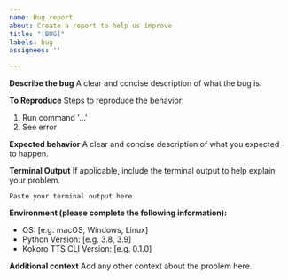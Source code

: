 ```yaml
---
name: Bug report
about: Create a report to help us improve
title: "[BUG]"
labels: bug
assignees: ''

---
```


**Describe the bug**
A clear and concise description of what the bug is.

**To Reproduce**
Steps to reproduce the behavior:
1. Run command '...'
2. See error

**Expected behavior**
A clear and concise description of what you expected to happen.

**Terminal Output**
If applicable, include the terminal output to help explain your problem.

```
Paste your terminal output here
```

**Environment (please complete the following information):**
 - OS: [e.g. macOS, Windows, Linux]
 - Python Version: [e.g. 3.8, 3.9]
 - Kokoro TTS CLI Version: [e.g. 0.1.0]

**Additional context**
Add any other context about the problem here. 